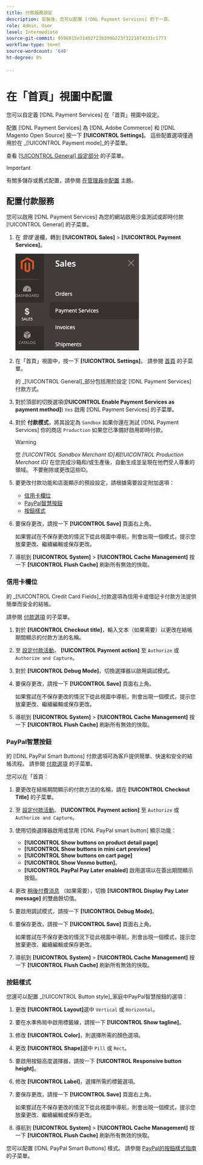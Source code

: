 ```yaml
---
title: 付款服務設定
description: 安裝後，您可以配置 [!DNL Payment Services] 的下一頁。
role: Admin, User
level: Intermediate
source-git-commit: 9596815e31402f23b399b223f3221074331c1773
workflow-type: tm+mt
source-wordcount: '640'
ht-degree: 0%

---
```


# 在「首頁」視圖中配置

您可以自定義 [!DNL Payment Services] 在「首頁」視圖中設定。

配置 [!DNL Payment Services] 為 [!DNL Adobe Commerce] 和 [!DNL Magento Open Source] 按一下 **[!UICONTROL Settings]**。 這些配置選項僅適用於在 _[!UICONTROL Payment mode]_的子菜單。

查看 [[!UICONTROL General] 設定部分](#general-settings) 的子菜單。

>[!IMPORTANT]
>
> 有關多儲存或舊式配置，請參閱 [在管理員中配置](configure-admin.md) 主題。

## 配置付款服務

您可以啟用 [!DNL Payment Services] 為您的網站啟用沙盒測試或即時付款 [!UICONTROL General] 的子菜單。

1. 在 _管理_ 邊欄，轉到 **[!UICONTROL Sales]** > **[!UICONTROL Payment Services]**。

   ![首頁視圖](assets/payment-services-menu-small.png)

1. 在「首頁」視圖中，按一下 **[!UICONTROL Settings]**。 請參閱 [首頁](payments-home.md) 的子菜單。

   的 _[!UICONTROL General]_部分包括用於設定 [!DNL Payment Services] 付款方式。

1. 對於頂部的切換選項(**[!UICONTROL Enable Payment Services as payment method]**) `Yes` 啟用 [!DNL Payment Services] 的子菜單。

1. 對於 **付款模式**，將其設定為 `Sandbox` 如果你還在測試 [!DNL Payment Services] 你的商店 `Production` 如果您已準備好啟用即時付款。

   >[!WARNING]
   >
   >您 _[!UICONTROL Sandbox Merchant ID]_和_[!UICONTROL Production Merchant ID]_ 在您完成沙箱和/或生產後，自動生成並呈現在他們受人尊重的領域。 不要刪除或更改這些ID。

1. 要更改付款功能和店面顯示的預設設定，請根據需要設定附加選項：

   - [信用卡欄位](#credit-card-fields)
   - [PayPal智慧按鈕](#paypal-smart-buttons)
   - [按鈕樣式](#button-style)

1. 要保存更改，請按一下 **[!UICONTROL Save]** 頁面右上角。

   如果嘗試在不保存更改的情況下從此視圖中導航，則會出現一個模式，提示您放棄更改、繼續編輯或保存更改。

1. 導航到 **[!UICONTROL System]** > **[!UICONTROL Cache Management]** 按一下 **[!UICONTROL Flush Cache]** 刷新所有無效的快取。

### 信用卡欄位

的 _[!UICONTROL Credit Card Fields]_付款選項為信用卡或借記卡付款方法提供簡單而安全的結帳。

請參閱 [付款選項](payments-options.md#paypal-smart-buttons) 的子菜單。

1. 對於 **[!UICONTROL Checkout title]**，輸入文本（如果需要）以更改在結帳期間顯示的付款方法的名稱。
1. 至 [設定付款活動](production.md#set-payment-services-as-payment-method)。 **[!UICONTROL Payment action]** 至 `Authorize` 或 `Authorize and Capture`。
1. 對於 **[!UICONTROL Debug Mode]**，切換選擇器以啟用調試模式。
1. 要保存更改，請按一下 **[!UICONTROL Save]** 頁面右上角。

   如果嘗試在不保存更改的情況下從此視圖中導航，則會出現一個模式，提示您放棄更改、繼續編輯或保存更改。

1. 導航到 **[!UICONTROL System]** > **[!UICONTROL Cache Management]** 按一下 **[!UICONTROL Flush Cache]** 刷新所有無效的快取。

### PayPal智慧按鈕

的 [!DNL PayPal Smart Buttons] 付款選項可為客戶提供簡單、快速和安全的結帳流程。 請參閱 [付款選項](payments-options.md#paypal-smart-buttons) 的子菜單。

您可以在「首頁：

1. 要更改在結帳期間顯示的付款方法的名稱，請在 **[!UICONTROL Checkout Title]** 的子菜單。
1. 至 [設定付款活動](production.md#set-payment-services-as-payment-method)。 **[!UICONTROL Payment action]** 至 `Authorize` 或 `Authorize and Capture`。
1. 使用切換選擇器啟用或禁用 [!DNL PayPal smart button] 顯示功能：
   - **[!UICONTROL Show buttons on product detail page]**
   - **[!UICONTROL Show buttons in mini cart preview]**
   - **[!UICONTROL Show buttons on cart page]**
   - **[!UICONTROL Show Venmo button]**。
   - **[!UICONTROL PayPal Pay Later enabled]** 啟用選項以在簽出期間顯示按鈕。

1. 更改 [稍後付費消息](payments-options.md#pay-later-button) （如果需要），切換 **[!UICONTROL Display Pay Later message]** 的雙曲餘切值。
1. 要啟用調試模式，請按一下 **[!UICONTROL Debug Mode]**。
1. 要保存更改，請按一下 **[!UICONTROL Save]** 頁面右上角。

   如果嘗試在不保存更改的情況下從此視圖中導航，則會出現一個模式，提示您放棄更改、繼續編輯或保存更改。

1. 導航到 **[!UICONTROL System]** > **[!UICONTROL Cache Management]** 按一下 **[!UICONTROL Flush Cache]** 刷新所有無效的快取。

### 按鈕樣式

您還可以配置 _[!UICONTROL Button style]_家庭中PayPal智慧按鈕的選項：

1. 更改 **[!UICONTROL Layout]**&#x200B;選中 `Vertical` 或 `Horizontal`。
1. 要在水準佈局中啟用標籤線，請按一下 **[!UICONTROL Show tagline]**。
1. 修改 **[!UICONTROL Color]**，則選擇所需的顏色選項。
1. 更改 **[!UICONTROL Shape]**&#x200B;選中 `Pill` 或 `Rect`。
1. 要啟用按鈕高度選擇器，請按一下 **[!UICONTROL Responsive button height]**。
1. 修改 **[!UICONTROL Label]**，選擇所需的標籤選項。
1. 要保存更改，請按一下 **[!UICONTROL Save]** 頁面右上角。

   如果嘗試在不保存更改的情況下從此視圖中導航，則會出現一個模式，提示您放棄更改、繼續編輯或保存更改。

1. 導航到 **[!UICONTROL System]** > **[!UICONTROL Cache Management]** 按一下 **[!UICONTROL Flush Cache]** 刷新所有無效的快取。

您可以配置 [!DNL PayPal Smart Buttons] 樣式。 請參閱 [PayPal的按鈕樣式指南](https://developer.paypal.com/docs/checkout/standard/customize/buttons-style-guide/) 的子菜單。
